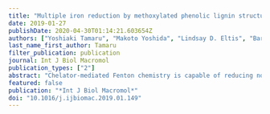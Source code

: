 ```yaml
---
title: "Multiple iron reduction by methoxylated phenolic lignin structures and the generation of reactive oxygen species by lignocellulose surfaces"
date: 2019-01-27
publishDate: 2020-04-30T01:14:21.603654Z
authors: ["Yoshiaki Tamaru", "Makoto Yoshida", "Lindsay D. Eltis", "Barry Goodell"]
last_name_first_author: Tamaru
filter_publication: publication
journal: Int J Biol Macromol
publication_types: ["2"]
abstract: "Chelator-mediated Fenton chemistry is capable of reducing non-stochiometric amounts of iron via hydroquinone oxidation. These types of reactions have previously been demonstrated to be promoted by some lignocellulose degrading fungi in generating hydroxyl radicals to permit lignified plant cell wall deconstruction. Here we demonstrate that lignocellulose surfaces, when exposed by chemical treatment or fragmentation, can promote a similar multi-oxidative mechanism in the presence of iron. Iron reduction by lignin surfaces permits the generation of hydroxyl radicals in the cell wall to help explain fungal non-enzymatic cell wall deconstruction, and it also provides an explanation for certain phenomenon such as the anthropogenic generation of formaldehyde by wood. The mechanism also provides a basis for the generation of electrons by lignin that are required by certain fungal redox enzymes active in plant cell wall degrading systems. Overall, the data demonstrate that iron found naturally in lignocellulose materials will promote the oxidation of phenolic lignin compounds in the naturally low pH environments occurring within lignified plant cell walls, and that this activity is promoted by cell wall fragmentation."
featured: false
publication: "*Int J Biol Macromol*"
doi: "10.1016/j.ijbiomac.2019.01.149"
---
```


